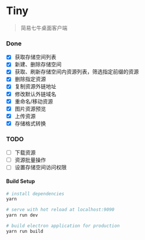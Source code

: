 # Tiny

> 简易七牛桌面客户端

### Done
* [x] 获取存储空间列表
* [x] 新建、删除存储空间
* [x] 获取、刷新存储空间内资源列表，筛选指定前缀的资源
* [x] 删除指定资源
* [x] 复制资源外链地址
* [x] 修改默认外链域名
* [x] 重命名/移动资源
* [x] 图片资源预览
* [x] 上传资源
* [x] 存储格式转换

### TODO
* [ ] 下载资源
* [ ] 资源批量操作
* [ ] 设置存储空间访问权限

#### Build Setup

``` bash
# install dependencies
yarn

# serve with hot reload at localhost:9090
yarn run dev

# build electron application for production
yarn run build
```
